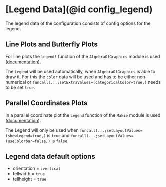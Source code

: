 # [Legend Data](@id config_legend)

The legend data of the configuration consists of config options for the legend. 

## Line Plots and Butterfly Plots
For line plots the `legend!` function of the `AlgebraOfGraphics` module is used ([documentation](http://juliaplots.org/AlgebraOfGraphics.jl/stable/API/functions/#AlgebraOfGraphics.legend!)).

The `Legend` will be used automatically, when `AlgebraOfGraphics` is able to draw it. 
For this the `color` data will be used and has to be either non-numerical or `funcall(...;setExtraValues=(categoricalColor=true,)` needs to be set `true`.

## Parallel Coordinates Plots
In a parallel coordinate plot the `Legend` function of the `Makie` module is used ([documentation](https://makie.juliaplots.org/v0.17.13/examples/blocks/legend/index.html)).

The Legend will only be used when `funcall(...;setLayoutValues=(showLegend=true,)` is `true` and `funcall(...;setLayoutValues=(useColorbar=false,)` is `false`

## Legend data default options

- orientation = `:vertical`
- tellwidth = `true`
- tellheight = `true`
